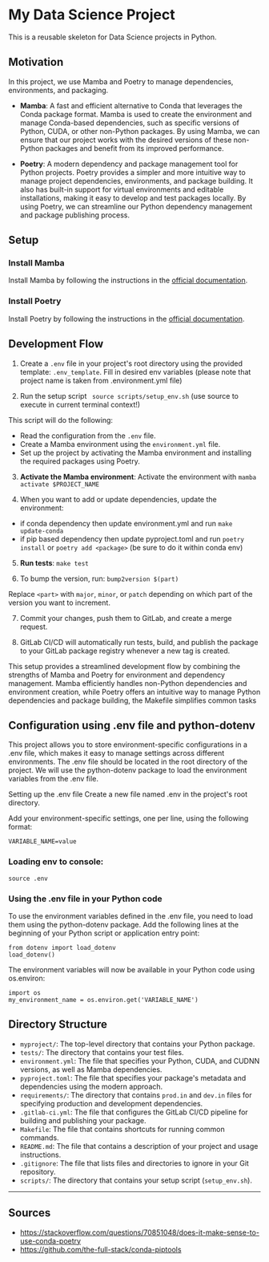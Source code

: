 # My Data Science Project

This is a reusable skeleton for Data Science projects in Python.


## Motivation

In this project, we use Mamba and Poetry to manage dependencies, environments, and packaging.

- **Mamba**: A fast and efficient alternative to Conda that leverages the Conda package format. Mamba is used to create the environment and manage Conda-based dependencies, such as specific versions of Python, CUDA, or other non-Python packages. By using Mamba, we can ensure that our project works with the desired versions of these non-Python packages and benefit from its improved performance.

- **Poetry**: A modern dependency and package management tool for Python projects. Poetry provides a simpler and more intuitive way to manage project dependencies, environments, and package building. It also has built-in support for virtual environments and editable installations, making it easy to develop and test packages locally. By using Poetry, we can streamline our Python dependency management and package publishing process.

## Setup

### Install Mamba

Install Mamba by following the instructions in the [official documentation](https://github.com/mamba-org/mamba#install-mambaforge).

### Install Poetry

Install Poetry by following the instructions in the [official documentation](https://python-poetry.org/docs/#installation).


## Development Flow



1. Create a `.env` file in your project's root directory using the provided template: `.env_template`. Fill in desired env variables (please note that project name is taken from .environment.yml file)

2. Run the setup script ` source scripts/setup_env.sh` (use source to execute in current terminal context!)

This script will do the following:

- Read the configuration from the `.env` file.
- Create a Mamba environment using the `environment.yml` file.
- Set up the project by activating the Mamba environment and installing the required packages using Poetry.

3. **Activate the Mamba environment**: Activate the environment with `mamba activate $PROJECT_NAME`

4. When you want to add or update dependencies, update the environment:
* if conda dependency then update environment.yml and run `make update-conda`
* if pip based dependency then update pyproject.toml and run `poetry install` or `poetry add <package>` (be sure to do it within conda env)

5. **Run tests**: `make test`

6. To bump the version, run: `bump2version $(part)`

Replace `<part>` with `major`, `minor`, or `patch` depending on which part of the version you want to increment.

7. Commit your changes, push them to GitLab, and create a merge request.

8. GitLab CI/CD will automatically run tests, build, and publish the package to your GitLab package registry whenever a new tag is created.

This setup provides a streamlined development flow by combining the strengths of Mamba and Poetry for environment and dependency management. Mamba efficiently handles non-Python dependencies and environment creation, while Poetry offers an intuitive way to manage Python dependencies and package building, the Makefile simplifies common tasks

## Configuration using .env file and python-dotenv
This project allows you to store environment-specific configurations in a .env file, which makes it easy to manage settings across different environments. The .env file should be located in the root directory of the project. We will use the python-dotenv package to load the environment variables from the .env file.

Setting up the .env file
Create a new file named .env in the project's root directory.

Add your environment-specific settings, one per line, using the following format:

```
VARIABLE_NAME=value
```

### Loading env to console:
```
source .env
```
### Using the .env file in your Python code
To use the environment variables defined in the .env file, you need to load them using the python-dotenv package. Add the following lines at the beginning of your Python script or application entry point:

```
from dotenv import load_dotenv
load_dotenv()
```
The environment variables will now be available in your Python code using os.environ:

```
import os
my_environment_name = os.environ.get('VARIABLE_NAME')
```

## Directory Structure

- `myproject/`: The top-level directory that contains your Python package.
- `tests/`: The directory that contains your test files.
- `environment.yml`: The file that specifies your Python, CUDA, and CUDNN versions, as well as Mamba dependencies.
- `pyproject.toml`: The file that specifies your package's metadata and dependencies using the modern approach.
- `requirements/`: The directory that contains `prod.in` and `dev.in` files for specifying production and development dependencies.
- `.gitlab-ci.yml`: The file that configures the GitLab CI/CD pipeline for building and publishing your package.
- `Makefile`: The file that contains shortcuts for running common commands.
- `README.md`: The file that contains a description of your project and usage instructions.
- `.gitignore`: The file that lists files and directories to ignore in your Git repository.
- `scripts/`: The directory that contains your setup script (`setup_env.sh`).



___
## Sources
* https://stackoverflow.com/questions/70851048/does-it-make-sense-to-use-conda-poetry
* https://github.com/the-full-stack/conda-piptools
